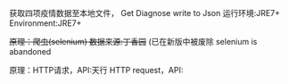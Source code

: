 获取四项疫情数据至本地文件，
Get Diagnose write to Json
运行环境:JRE7+
Environment:JRE7+

<del>原理：爬虫(selenium) 数据来源:丁香园</del>
(已在新版中被废除
selenium is abandoned

原理：HTTP请求，API:天行
HTTP request，API:
